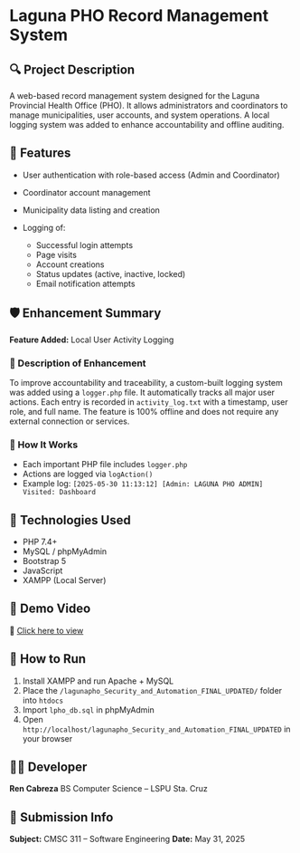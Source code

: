 # Laguna PHO Record Management System

## 🔍 Project Description

A web-based record management system designed for the Laguna Provincial Health Office (PHO). It allows administrators and coordinators to manage municipalities, user accounts, and system operations. A local logging system was added to enhance accountability and offline auditing.

## 🚀 Features

* User authentication with role-based access (Admin and Coordinator)
* Coordinator account management
* Municipality data listing and creation
* Logging of:

  * Successful login attempts
  * Page visits
  * Account creations
  * Status updates (active, inactive, locked)
  * Email notification attempts

## 🛡️ Enhancement Summary

**Feature Added:** Local User Activity Logging

### 🔧 Description of Enhancement

To improve accountability and traceability, a custom-built logging system was added using a `logger.php` file. It automatically tracks all major user actions. Each entry is recorded in `activity_log.txt` with a timestamp, user role, and full name. The feature is 100% offline and does not require any external connection or services.

### 🔄 How It Works

* Each important PHP file includes `logger.php`
* Actions are logged via `logAction()`
* Example log: `[2025-05-30 11:13:12] [Admin: LAGUNA PHO ADMIN] Visited: Dashboard`

## 🧰 Technologies Used

* PHP 7.4+
* MySQL / phpMyAdmin
* Bootstrap 5
* JavaScript
* XAMPP (Local Server)

## 🎥 Demo Video

📎 [Click here to view]()

## 🧪 How to Run

1. Install XAMPP and run Apache + MySQL
2. Place the `/lagunapho_Security_and_Automation_FINAL_UPDATED/` folder into `htdocs`
3. Import `lpho_db.sql` in phpMyAdmin
4. Open `http://localhost/lagunapho_Security_and_Automation_FINAL_UPDATED` in your browser

## 👨‍💻 Developer

**Ren Cabreza**
BS Computer Science – LSPU Sta. Cruz

## 📅 Submission Info

**Subject:** CMSC 311 – Software Engineering
**Date:** May 31, 2025
